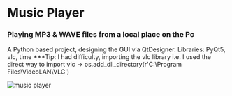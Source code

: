 # Music Player
### Playing MP3 & WAVE files from a local place on the Pc

A Python based project, designing the GUI via QtDesigner. 
Libraries: PyQt5, vlc, time
***Tip: I had difficulty, importing the vlc library i.e. I used the direct way to import vlc → os.add_dll_directory(r'C:\Program Files\VideoLAN\VLC')

![music player](https://github.com/ParnianSrb/Music-Player/assets/82469872/95af2c24-bb89-4e1d-9d9e-a70f69bccee4)

